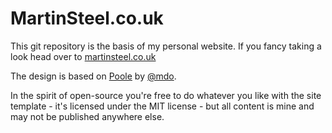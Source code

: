 # MartinSteel.co.uk

This git repository is the basis of my personal website. If you fancy taking a look head over to [martinsteel.co.uk](http://martinsteel.co.uk) 

The design is based on [Poole](http://getpoole.com/) by [@mdo](https://twitter.com/mdo).

In the spirit of open-source you're free to do whatever you like with the site template - it's licensed under the MIT license - but all content is mine and may not be published anywhere else.